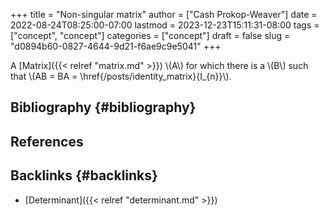 +++
title = "Non-singular matrix"
author = ["Cash Prokop-Weaver"]
date = 2022-08-24T08:25:00-07:00
lastmod = 2023-12-23T15:11:31-08:00
tags = ["concept", "concept"]
categories = ["concept"]
draft = false
slug = "d0894b60-0827-4644-9d21-f6ae9c9e5041"
+++

A [Matrix]({{< relref "matrix.md" >}}) \\(A\\) for which there is a \\(B\\) such that \\(AB = BA = \href{/posts/identity_matrix}{I\_{n}}\\).


## Bibliography {#bibliography}

## References

<style>.csl-entry{text-indent: -1.5em; margin-left: 1.5em;}</style><div class="csl-bib-body">
</div>



## Backlinks {#backlinks}

-   [Determinant]({{< relref "determinant.md" >}})
